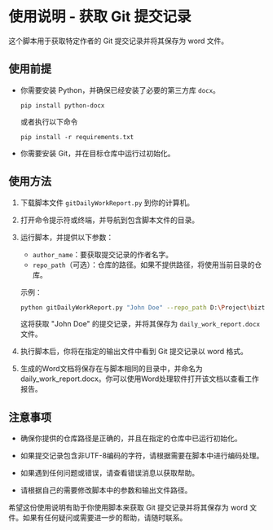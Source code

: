 # 使用说明 - 获取 Git 提交记录

这个脚本用于获取特定作者的 Git 提交记录并将其保存为 word 文件。

## 使用前提

- 你需要安装 Python，并确保已经安装了必要的第三方库 `docx`。

    ```
    pip install python-docx
    ```
    或者执行以下命令
    ```
    pip install -r requirements.txt
    ```

- 你需要安装 Git，并在目标仓库中运行过初始化。

## 使用方法

1. 下载脚本文件 `gitDailyWorkReport.py` 到你的计算机。

2. 打开命令提示符或终端，并导航到包含脚本文件的目录。

3. 运行脚本，并提供以下参数：

    - `author_name`：要获取提交记录的作者名字。
    - `repo_path`（可选）：仓库的路径。如果不提供路径，将使用当前目录的仓库。

    示例：

    ```bash
    python gitDailyWorkReport.py "John Doe" --repo_path D:\Project\biztable-fe\databook-web
    ```

    这将获取 "John Doe" 的提交记录，并将其保存为 `daily_work_report.docx` 文件。

4. 执行脚本后，你将在指定的输出文件中看到 Git 提交记录以 word 格式。

5. 生成的Word文档将保存在与脚本相同的目录中，并命名为 daily_work_report.docx。你可以使用Word处理软件打开该文档以查看工作报告。

## 注意事项

- 确保你提供的仓库路径是正确的，并且在指定的仓库中已运行初始化。

- 如果提交记录包含非UTF-8编码的字符，请根据需要在脚本中进行编码处理。

- 如果遇到任何问题或错误，请查看错误消息以获取帮助。

- 请根据自己的需要修改脚本中的参数和输出文件路径。

希望这份使用说明有助于你使用脚本来获取 Git 提交记录并将其保存为 word 文件。如果有任何疑问或需要进一步的帮助，请随时联系。
